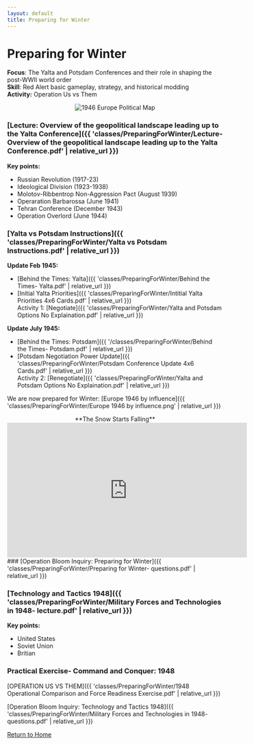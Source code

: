 ```yaml
---
layout: default
title: Preparing for Winter
---
```


# Preparing for Winter

**Focus**: The Yalta and Potsdam Conferences and their role in shaping the post-WWII world order    
**Skill**: Red Alert basic gameplay, strategy, and historical modding    
**Activity:** Operation Us vs Them    

<div style="text-align: center;">
  <img src="{{ '/classes/PreparingForWinter/1946_Europe_Political.jpg' | relative_url }}" alt="1946 Europe Political Map" style="max-width: 80%; height: auto;">
</div>

### [Lecture: Overview of the geopolitical landscape leading up to the Yalta Conference]({{ 'classes/PreparingForWinter/Lecture- Overview of the geopolitical landscape leading up to the Yalta Conference.pdf' | relative_url }})    

**Key points:**
- Russian Revolution (1917-23)
- Ideological Division (1923-1938)
- Molotov-Ribbentrop Non-Aggression Pact (August 1939)
- Operaration Barbarossa (June 1941)
- Tehran Conference (December 1943)
- Operation Overlord (June 1944)  

### [Yalta vs Potsdam Instructions]({{ 'classes/PreparingForWinter/Yalta vs Potsdam Instructions.pdf' | relative_url }})   
**Update Feb 1945:**  
- [Behind the Times: Yalta]({{ 'classes/PreparingForWinter/Behind the Times- Yalta.pdf' | relative_url }})
- [Initial Yalta Priorities]({{ 'classes/PreparingForWinter/Intitial Yalta Priorities 4x6 Cards.pdf' | relative_url }})  
    Activity 1: [Negotiate]({{ 'classes/PreparingForWinter/Yalta and Potsdam Options No Explaination.pdf' | relative_url }})



  
**Update July 1945:**  
- [Behind the Times: Potsdam]({{ '/classes/PreparingForWinter/Behind the Times- Potsdam.pdf' | relative_url }})
- [Potsdam Negotiation Power Update]({{ 'classes/PreparingForWinter/Potsdam Conference Update 4x6 Cards.pdf' | relative_url }})  
    Activity 2: [Renegotiate]({{ 'classes/PreparingForWinter/Yalta and Potsdam Options No Explaination.pdf' | relative_url }})

We are now prepared for Winter: [Europe 1946 by influence]({{ 'classes/PreparingForWinter/Europe 1946 by influence.png' | relative_url }})

<div style="text-align: center;">
**The Snow Starts Falling**
<iframe width="560" height="315" src="https://www.youtube.com/embed/S2PUIQpAEAQ?si=2tRA0rVqh2FQFGew" title="YouTube video player" frameborder="0" allow="accelerometer; autoplay; clipboard-write; encrypted-media; gyroscope; picture-in-picture; web-share" referrerpolicy="strict-origin-when-cross-origin" allowfullscreen></iframe>
</div>
### [Operation Bloom Inquiry: Preparing for Winter]({{ 'classes/PreparingForWinter/Preparing for Winter- questions.pdf' | relative_url }})

### [Technology and Tactics 1948]({{ 'classes/PreparingForWinter/Military Forces and Technologies in 1948- lecture.pdf' | relative_url }})
**Key points:**
- United States
- Soviet Union
- Britian 

### Practical Exercise- Command and Conquer: 1948
[OPERATION US VS THEM]({{ 'classes/PreparingForWinter/1948 Operational Comparison and Force Readiness Exercise.pdf' | relative_url }})     

[Operation Bloom Inquiry: Technology and Tactics 1948]({{ 'classes/PreparingForWinter/Military Forces and Technologies in 1948- questions.pdf' | relative_url }})    

[Return to Home](../)
